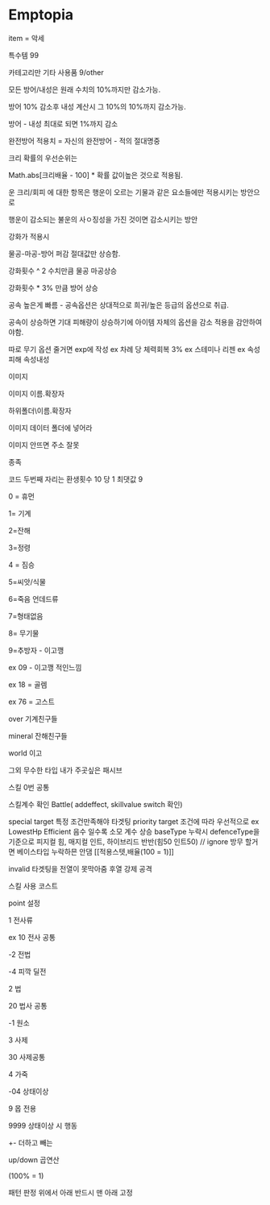 # Emptopia

item = 악세

특수템 99 

카테고리만 기타 사용품 9/other 





모든 방어/내성은 원래 수치의 10%까지만 감소가능.

방어 10% 감소후 내성 계산시 그 10%의 10%까지 감소가능.

방어 - 내성 최대로 되면 1%까지 감소



완전방어 적용치 = 자신의 완전방어 - 적의 절대명중



크리 확률의 우선순위는

Math.abs[크리배율 - 100] * 확률 값이높은 것으로 적용됨.

운 크리/회피 에 대한 항목은 행운이 오르는 기물과 같은 요소들에만 적용시키는 방안으로

행운이 감소되는 불운의 사ㅇ징성을 가진 것이면 감소시키는 방안



강화가 적용시

물공-마공-방어 퍼감 절대값만 상승함.

강화횟수 ^ 2 수치만큼 물공 마공상승

강화횟수 * 3% 만큼 방어 상승



공속 높은게 빠름 - 공속옵션은 상대적으로 희귀/높은 등급의 옵션으로 취급.

공속이 상승하면 기대 피해량이 상승하기에 아이템 자체의 옵션을 감소 적용을 감안하여야함.



따로 무기 옵션 줄거면 exp에 작성
ex 차례 당 체력회복 3%
ex 스테미나 리젠
ex 속성피해 속성내성


이미지 

 이미지 이름.확장자

하위폴더\\이름.확장자

이미지 데이터 폴더에 넣어라

이미지 안뜨면 주소 잘못



종족

코드 두번째 자리는 환생횟수 10 당 1 최댓값 9

0 = 휴먼

1= 기계

2=잔해

3=정령

4 = 짐승

5=씨앗/식물

6=죽음 언데드류

7=형태없음 

8= 무기물

9=추방자 - 이고깽 



ex 09 - 이고깽 적인느낌

ex 18 = 골렘

ex 76 = 고스트



over 기계친구들

mineral 잔해친구들

world 이고

그외 무수한 타입 내가 주곳싶은 패시브



스킬 0번 공통

스킬계수 확인 Battle( addeffect, skillvalue switch 확인)

special target 특정 조건만족해야 타겟팅
priority target 조건에 따라 우선적으로 ex LowestHp
Efficient 음수 일수록 소모 계수 상승
baseType  누락시 defenceType을 기준으로 피지컬 힘, 매지컬 인트, 하이브리드 반반(힘50 인트50) // ignore 방무 할거면 베이스타입 누락하믄 안댐
[[적용스텟,배율(100 = 1)]]

invalid 타겟팅을 전열이 못막아줌 후열 강제 공격

스킬 사용 코스트 

point 설정


1 전사류

ex 10 전사 공통

-2 전법

-4 피깍 딜전

2 법

20 법사 공통

-1 원소

3 사제

30 사제공통

4 가죽

-04 상태이상



9 몹 전용



9999 상태이상 시 행동



+- 더하고 빼는

up/down 곱연산

(100% = 1)


패턴 판정 위에서 아래
반드시 맨 아래 고정
